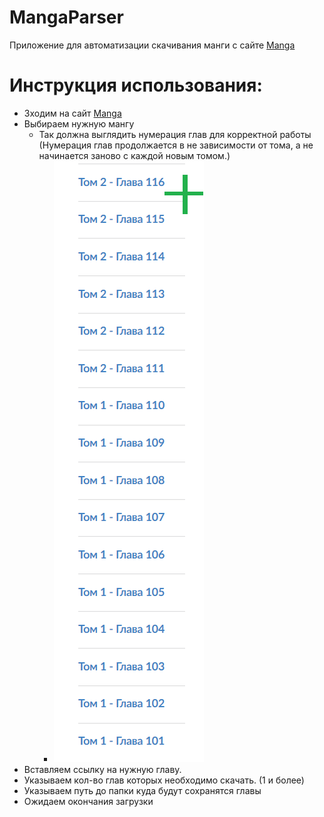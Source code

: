 # MangaParser

Приложение для автоматизации скачивания манги с сайте [Manga](https://manga-online.biz/)

# Инструкция использования:
+ Зходим на сайт [Manga](https://manga-online.biz/)
+ Выбираем нужную мангу
    + Так должна выглядить нумерация глав для корректной работы (Нумерация глав продолжается в не зависимости от тома, а не начинается заново с каждой новым томом.)
        + ![Изображение](https://github.com/JustKaneri/MangaParser/blob/master/Tak.png)
+ Вставляем ссылку на нужную главу.
+ Указываем кол-во глав которых необходимо скачать. (1 и более)
+ Указываем путь до папки куда будут сохранятся главы
+ Ожидаем окончания загрузки
